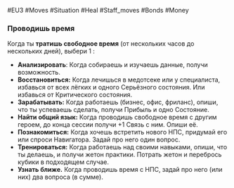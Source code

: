 #EU3 #Moves #Situation #Heal #Staff_moves #Bonds  #Money

### Проводишь время

Когда ты **тратишь свободное время** (от нескольких часов до нескольких дней), выбери 1 :
- **Анализировать**: Когда собираешь и изучаешь данные, получи возможность.
- **Восстановиться:** Когда лечишься в медотсеке или у специалиста, избавься от всех лёгких и одного Серьёзного состояния. Или избавься от Критического состояния.
- **Зарабатывать:** Когда работаешь (бизнес, офис, фриланс), опиши, что ты успеваешь сделать, получи Прибыль и одно Состояние.
- **Найти общий язык:** Когда проводишь свободное время с другим героем, до конца сессии получи +1 Связь с ним. Опиши её.
- **Познакомиться:** Когда хочешь встретить нового НПС, придумай его или спроси Навигатора. Задай про него один вопрос.
- **Тренироваться:** Когда работаешь над своими навыками, опиши, что ты делаешь, и получи жетон практики. Потрать жетон и перебрось кубики в подходящем случае.
- **Узнать ближе.** Когда проводишь время с НПС, задай про него (или них) два вопроса (в сумме).